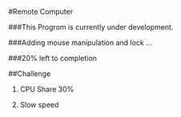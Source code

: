 #Remote Computer

###This Progrom is currently under development.

###Adding mouse manipulation and lock ...

###20% left to completion

##Challenge

1. CPU Share 30%

2. Slow speed
